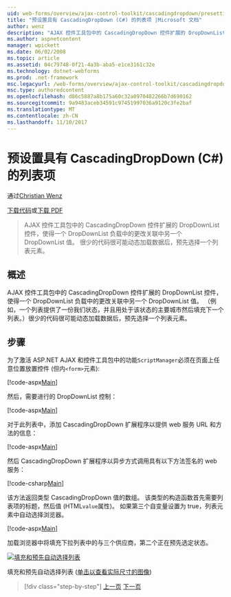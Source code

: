 ```yaml
---
uid: web-forms/overview/ajax-control-toolkit/cascadingdropdown/presetting-list-entries-with-cascadingdropdown-cs
title: "预设置具有 CascadingDropDown (C#) 的列表项 |Microsoft 文档"
author: wenz
description: "AJAX 控件工具包中的 CascadingDropDown 控件扩展的 DropDownList 控件，使得一个 DropDownList 负载中的更改关联中 anoth 值..."
ms.author: aspnetcontent
manager: wpickett
ms.date: 06/02/2008
ms.topic: article
ms.assetid: 04c79748-0f21-4a3b-aba5-e1ce3161c32e
ms.technology: dotnet-webforms
ms.prod: .net-framework
msc.legacyurl: /web-forms/overview/ajax-control-toolkit/cascadingdropdown/presetting-list-entries-with-cascadingdropdown-cs
msc.type: authoredcontent
ms.openlocfilehash: d86c5887a8b175a60c32a0970482266b7d690162
ms.sourcegitcommit: 9a9483aceb34591c97451997036a9120c3fe2baf
ms.translationtype: MT
ms.contentlocale: zh-CN
ms.lasthandoff: 11/10/2017
---
```

<a name="presetting-list-entries-with-cascadingdropdown-c"></a>预设置具有 CascadingDropDown (C#) 的列表项
====================
通过[Christian Wenz](https://github.com/wenz)

[下载代码](http://download.microsoft.com/download/9/0/7/907760b1-2c60-4f81-aeb6-ca416a573b0d/cascadingdropdown2.cs.zip)或[下载 PDF](http://download.microsoft.com/download/2/d/c/2dc10e34-6983-41d4-9c08-f78f5387d32b/cascadingDropDown2CS.pdf)

> AJAX 控件工具包中的 CascadingDropDown 控件扩展的 DropDownList 控件，使得一个 DropDownList 负载中的更改关联中另一个 DropDownList 值。 很少的代码很可能动态加载数据后，预先选择一个列表元素。


## <a name="overview"></a>概述

AJAX 控件工具包中的 CascadingDropDown 控件扩展的 DropDownList 控件，使得一个 DropDownList 负载中的更改关联中另一个 DropDownList 值。 （例如，一个列表提供了一份我们状态，并且用处于该状态的主要城市然后填充下一个列表。）很少的代码很可能动态加载数据后，预先选择一个列表元素。

## <a name="steps"></a>步骤

为了激活 ASP.NET AJAX 和控件工具包中的功能`ScriptManager`必须在页面上任意位置放置控件 (但内`<form>`元素):

[!code-aspx[Main](presetting-list-entries-with-cascadingdropdown-cs/samples/sample1.aspx)]

然后，需要进行的 DropDownList 控制：

[!code-aspx[Main](presetting-list-entries-with-cascadingdropdown-cs/samples/sample2.aspx)]

对于此列表中，添加 CascadingDropDown 扩展程序以提供 web 服务 URL 和方法的信息：

[!code-aspx[Main](presetting-list-entries-with-cascadingdropdown-cs/samples/sample3.aspx)]

然后 CascadingDropDown 扩展程序以异步方式调用具有以下方法签名的 web 服务：

[!code-csharp[Main](presetting-list-entries-with-cascadingdropdown-cs/samples/sample4.cs)]

该方法返回类型 CascadingDropDown 值的数组。 该类型的构造函数首先需要列表项的标题，然后值 (HTML`value`属性)。 如果第三个自变量设置为 true，列表元素中自动选择浏览器。

[!code-aspx[Main](presetting-list-entries-with-cascadingdropdown-cs/samples/sample5.aspx)]

加载浏览器中将填充下拉列表中的与三个供应商，第二个正在预先选定状态。


[![填充和预先自动选择列表](presetting-list-entries-with-cascadingdropdown-cs/_static/image2.png)](presetting-list-entries-with-cascadingdropdown-cs/_static/image1.png)

填充和预先自动选择列表 ([单击以查看实际尺寸的图像](presetting-list-entries-with-cascadingdropdown-cs/_static/image3.png))

>[!div class="step-by-step"]
[上一页](using-cascadingdropdown-with-a-database-cs.md)
[下一页](using-auto-postback-with-cascadingdropdown-cs.md)

